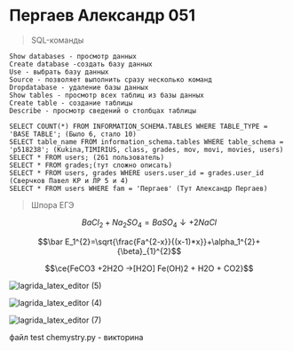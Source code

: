 # Пергаев Александр 051
> SQL-команды

    Show databases - просмотр данных
    Create database -создать базу данных
    Use - выбрать базу данных
    Source - позволяет выполнить сразу несколько команд
    Dropdatabase - удаление базы данных
    Show tables - просмотр всех таблиц из базы данных
    Create table - создание таблицы
    Describe - просмотр сведений о столбцах таблицы

    SELECT COUNT(*) FROM INFORMATION_SCHEMA.TABLES WHERE TABLE_TYPE = 'BASE TABLE'; (Было 6, стало 10)
    SELECT table_name FROM information_schema.tables WHERE table_schema = 'p518238'; (Kukina,TIMIRIUS, class, grades, mov, movi, movies, users)
    SELECT * FROM users; (261 пользователь)
    SELECT * FROM grades;(тут сложно описать)
    SELECT * FROM users, grades WHERE users.user_id = grades.user_id (Сверчков Павел КР и ЛР 5 и 4)
    SELECT * FROM users WHERE fam = 'Пергаев' (Тут Александр Пергаев)

> Шпора ЕГЭ

$$BaCl_{2}+Na_{2}SO_{4}=BaSO_{4}\downarrow +2NaCl$$

$$\bar E_1^{2}=\sqrt{\frac{Fa^{2-x}}{(x-1)*x}}+\alpha_1^{2}+{\beta}_{1}^{2}$$

$$\ce{FeCO3 +2H2O ->[H2O] Fe(OH)2 + H2O + CO2}$$

![lagrida_latex_editor (5)](https://user-images.githubusercontent.com/114979532/200492462-bcfb893d-0efa-4ab4-806a-7f27d32cf88e.png)

![lagrida_latex_editor (4)](https://user-images.githubusercontent.com/114979532/200492475-873f9883-63ad-417a-8dff-8df5a8e31709.png)

![lagrida_latex_editor (7)](https://user-images.githubusercontent.com/114979532/200492668-06b2fd12-0568-442e-99fc-0d2ece7654e1.png)

файл test chemystry.py - викторина
